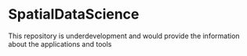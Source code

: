 # SpatialDataScience

This repository is underdevelopment and would provide the information about the applications and tools
